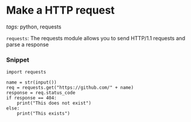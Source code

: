 # Make a HTTP request

*tags:* python, requests

`requests`: The requests module allows you to send HTTP/1.1 requests and parse a response

### Snippet
```
import requests

name = str(input())
req = requests.get("https://github.com/" + name)
response = req.status_code
if response == 404:
    print("This does not exist")
else:
    print("This exists")
```
